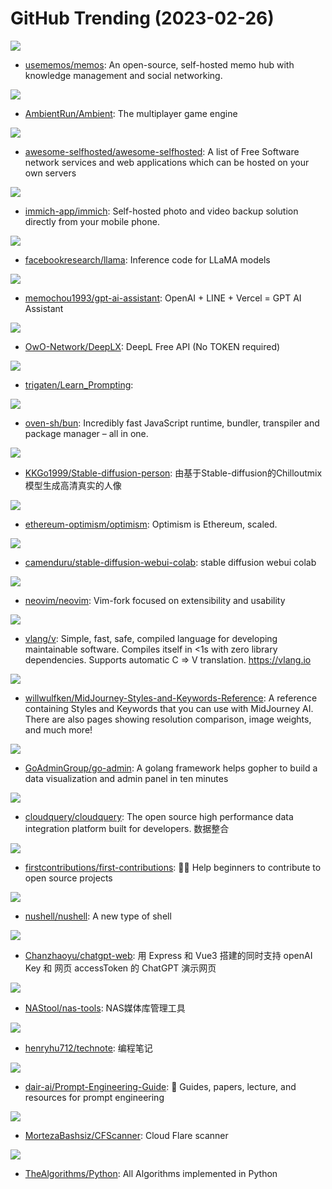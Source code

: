 # GitHub Trending (2023-02-26)

![](https://img.shields.io/badge/TypeScript-New%20193-green?style=flat-square&logo=appveyor)
- [usememos/memos](https://github.com/usememos/memos): An open-source, self-hosted memo hub with knowledge management and social networking.

![](https://img.shields.io/badge/Rust-New%20401-green?style=flat-square&logo=appveyor)
- [AmbientRun/Ambient](https://github.com/AmbientRun/Ambient): The multiplayer game engine

![](https://img.shields.io/badge/Makefile-New%20147-green?style=flat-square&logo=appveyor)
- [awesome-selfhosted/awesome-selfhosted](https://github.com/awesome-selfhosted/awesome-selfhosted): A list of Free Software network services and web applications which can be hosted on your own servers

![](https://img.shields.io/badge/Dart-New%20278-green?style=flat-square&logo=appveyor)
- [immich-app/immich](https://github.com/immich-app/immich): Self-hosted photo and video backup solution directly from your mobile phone.

![](https://img.shields.io/badge/Python-New%201-green?style=flat-square&logo=appveyor)
- [facebookresearch/llama](https://github.com/facebookresearch/llama): Inference code for LLaMA models

![](https://img.shields.io/badge/JavaScript-New%20265-green?style=flat-square&logo=appveyor)
- [memochou1993/gpt-ai-assistant](https://github.com/memochou1993/gpt-ai-assistant): OpenAI + LINE + Vercel = GPT AI Assistant

![](https://img.shields.io/badge/Go-New%20131-green?style=flat-square&logo=appveyor)
- [OwO-Network/DeepLX](https://github.com/OwO-Network/DeepLX): DeepL Free API (No TOKEN required)

![](https://img.shields.io/badge/TeX-New%2073-green?style=flat-square&logo=appveyor)
- [trigaten/Learn_Prompting](https://github.com/trigaten/Learn_Prompting): 

![](https://img.shields.io/badge/Zig-New%2056-green?style=flat-square&logo=appveyor)
- [oven-sh/bun](https://github.com/oven-sh/bun): Incredibly fast JavaScript runtime, bundler, transpiler and package manager – all in one.

![](https://img.shields.io/badge/none-New%2013-green?style=flat-square&logo=appveyor)
- [KKGo1999/Stable-diffusion-person](https://github.com/KKGo1999/Stable-diffusion-person): 由基于Stable-diffusion的Chilloutmix模型生成高清真实的人像

![](https://img.shields.io/badge/Go-New%2013-green?style=flat-square&logo=appveyor)
- [ethereum-optimism/optimism](https://github.com/ethereum-optimism/optimism): Optimism is Ethereum, scaled.

![](https://img.shields.io/badge/Jupyter%20Notebook-New%2083-green?style=flat-square&logo=appveyor)
- [camenduru/stable-diffusion-webui-colab](https://github.com/camenduru/stable-diffusion-webui-colab): stable diffusion webui colab

![](https://img.shields.io/badge/Vim%20Script-New%2041-green?style=flat-square&logo=appveyor)
- [neovim/neovim](https://github.com/neovim/neovim): Vim-fork focused on extensibility and usability

![](https://img.shields.io/badge/V-New%2072-green?style=flat-square&logo=appveyor)
- [vlang/v](https://github.com/vlang/v): Simple, fast, safe, compiled language for developing maintainable software. Compiles itself in <1s with zero library dependencies. Supports automatic C => V translation. https://vlang.io

![](https://img.shields.io/badge/none-New%2030-green?style=flat-square&logo=appveyor)
- [willwulfken/MidJourney-Styles-and-Keywords-Reference](https://github.com/willwulfken/MidJourney-Styles-and-Keywords-Reference): A reference containing Styles and Keywords that you can use with MidJourney AI. There are also pages showing resolution comparison, image weights, and much more!

![](https://img.shields.io/badge/Go-New%204-green?style=flat-square&logo=appveyor)
- [GoAdminGroup/go-admin](https://github.com/GoAdminGroup/go-admin): A golang framework helps gopher to build a data visualization and admin panel in ten minutes

![](https://img.shields.io/badge/Go-New%2065-green?style=flat-square&logo=appveyor)
- [cloudquery/cloudquery](https://github.com/cloudquery/cloudquery): The open source high performance data integration platform built for developers. 数据整合

![](https://img.shields.io/badge/none-New%2027-green?style=flat-square&logo=appveyor)
- [firstcontributions/first-contributions](https://github.com/firstcontributions/first-contributions): 🚀✨ Help beginners to contribute to open source projects

![](https://img.shields.io/badge/Rust-New%2070-green?style=flat-square&logo=appveyor)
- [nushell/nushell](https://github.com/nushell/nushell): A new type of shell

![](https://img.shields.io/badge/Vue-New%20136-green?style=flat-square&logo=appveyor)
- [Chanzhaoyu/chatgpt-web](https://github.com/Chanzhaoyu/chatgpt-web): 用 Express 和 Vue3 搭建的同时支持 openAI Key 和 网页 accessToken 的 ChatGPT 演示网页

![](https://img.shields.io/badge/none-New%2049-green?style=flat-square&logo=appveyor)
- [NAStool/nas-tools](https://github.com/NAStool/nas-tools): NAS媒体库管理工具

![](https://img.shields.io/badge/HTML-New%2031-green?style=flat-square&logo=appveyor)
- [henryhu712/technote](https://github.com/henryhu712/technote): 编程笔记

![](https://img.shields.io/badge/Jupyter%20Notebook-New%20574-green?style=flat-square&logo=appveyor)
- [dair-ai/Prompt-Engineering-Guide](https://github.com/dair-ai/Prompt-Engineering-Guide): 🐙 Guides, papers, lecture, and resources for prompt engineering

![](https://img.shields.io/badge/C%23-New%2029-green?style=flat-square&logo=appveyor)
- [MortezaBashsiz/CFScanner](https://github.com/MortezaBashsiz/CFScanner): Cloud Flare scanner

![](https://img.shields.io/badge/Python-New%2079-green?style=flat-square&logo=appveyor)
- [TheAlgorithms/Python](https://github.com/TheAlgorithms/Python): All Algorithms implemented in Python

